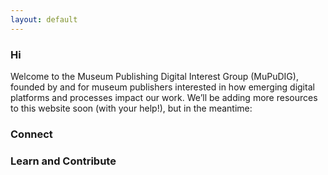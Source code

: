 ```yaml
---
layout: default
---
```


### Hi

Welcome to the Museum Publishing Digital Interest Group (MuPuDIG), founded by and for museum publishers interested in how emerging digital platforms and processes impact our work. We’ll be adding more resources to this website soon (with your help!), but in the meantime:

### Connect

### Learn and Contribute
